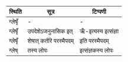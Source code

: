 | स्थिति | सूत्र | टिप्पणी |
| ----- | ------- | ------ |
| ग्लेषृँ | - | - |
| ग्लेषृँ | उपदेशेऽजनुनासिक इत् | ऋँ-इत्यस्य इत्संज्ञा |
| ग्लेषृँ | शेषात् कर्तरि परस्मैपदम् | इति परस्मैपदम् |
| ग्लेष् | तस्य लोपः | इत्संज्ञकस्य लोपः |
